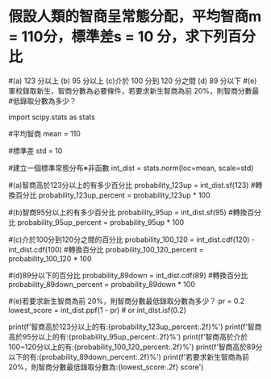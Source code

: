 # 假設人類的智商呈常態分配，平均智商m = 110分，標準差s = 10 分，求下列百分比
#(a) 123 分以上 (b) 95 分以上 (c)介於 100 分到 120 分之間 (d) 89 分以下
#(e)軍校錄取新生，智商分數為必要條件，若要求新生智商為前 20%，則智商分數最
#低錄取分數為多少？ 

import scipy.stats as stats

#平均智商
mean = 110

#標準差
std = 10

#建立一個標準常態分布※非函數
int_dist = stats.norm(loc=mean, scale=std)

#(a)智商高於123分以上的有多少百分比
probability_123up = int_dist.sf(123)
#轉換百分比
probability_123up_percent = probability_123up * 100


#(b)智商95分以上的有多少百分比
probability_95up = int_dist.sf(95)
#轉換百分比
probability_95up_percent = probability_95up * 100

#(c)介於100分到120分之間的百分比
probability_100_120 = int_dist.cdf(120) - int_dist.cdf(100)
#轉換百分比
probability_100_120_percent = probability_100_120 * 100

#(d)89分以下的百分比
probability_89down = int_dist.cdf(89)
#轉換百分比
probability_89down_percent = probability_89down * 100

#(e)若要求新生智商為前 20%，則智商分數最低錄取分數為多少？ 
pr = 0.2
lowest_score = int_dist.ppf(1 - pr) # or int_dist.isf(0.2)


print(f'智商高於123分以上的有:{probability_123up_percent:.2f}%')
print(f'智商高於95分以上的有:{probability_95up_percent:.2f}%')
print(f'智商高於介於100~120分以上的有:{probability_100_120_percent:.2f}%')
print(f'智商高於89分以下的有:{probability_89down_percent:.2f}%')
print(f'若要求新生智商為前 20%，則智商分數最低錄取分數為:{lowest_score:.2f} score')
